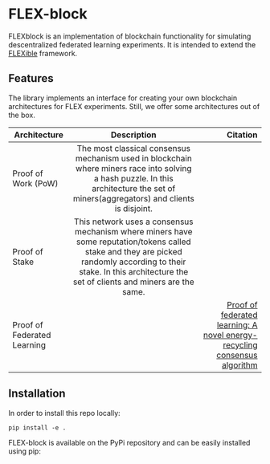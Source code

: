 # FLEX-block

FLEXblock is an implementation of blockchain functionality for simulating descentralized federated learning experiments. It is intended to extend the [FLEXible](https://github.com/FLEXible-FL/FLEXible) framework.

## Features

The library implements an interface for creating your own blockchain architectures for FLEX experiments. Still, we offer some architectures out of the box.

|  Architecture |  Description  | Citation |
|----------|:-----------------------------------:|------:|
| Proof of Work (PoW) | The most classical consensus mechanism used in blockchain where miners race into solving a hash puzzle. In this architecture the set of miners(aggregators) and clients is disjoint. |  |
| Proof of Stake | This network uses a consensus mechanism where miners have some reputation/tokens called stake and they are picked randomly according to their stake. In this architecture the set of clients and miners are the same. | |
| Proof of Federated Learning | | [Proof of federated learning: A novel energy-recycling consensus algorithm](https://ieeexplore.ieee.org/abstract/document/9347812) |


## Installation

In order to install this repo locally:

``
    pip install -e .
``

FLEX-block is available on the PyPi repository and can be easily installed using pip: